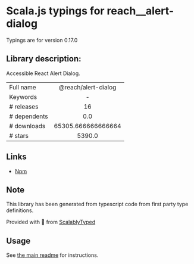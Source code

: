 
# Scala.js typings for reach__alert-dialog

Typings are for version 0.17.0

## Library description:
Accessible React Alert Dialog.

|                    |                 |
| ------------------ | :-------------: |
| Full name          | @reach/alert-dialog |
| Keywords           | - |
| # releases         | 16 |
| # dependents       | 0.0 |
| # downloads        | 65305.666666666664 |
| # stars            | 5390.0 |

## Links
- [Npm](https://www.npmjs.com/package/%40reach%2Falert-dialog)
    


## Note
This library has been generated from typescript code from first party type definitions.

Provided with :purple_heart: from [ScalablyTyped](https://github.com/oyvindberg/ScalablyTyped)

## Usage
See [the main readme](../../readme.md) for instructions.



